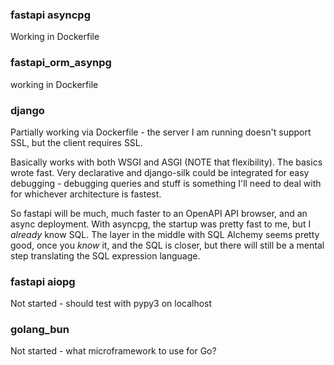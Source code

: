 ### fastapi asyncpg

Working in Dockerfile

### fastapi_orm_asynpg

working in Dockerfile

### django

Partially working via Dockerfile - the server I am running doesn't support SSL, but the client requires SSL.

Basically works with both WSGI and ASGI (NOTE that flexibility).
The basics wrote fast.  Very declarative and django-silk
could be integrated for easy debugging - debugging queries and
stuff is something I'll need to deal with for whichever architecture
is fastest.

So fastapi will be much, much faster to an OpenAPI API browser, and an async deployment.  With asyncpg, the startup was pretty
fast to me, but I *already* know SQL.  The layer in the middle with SQL Alchemy seems pretty good, once you *know* it, and the SQL is closer, but there will still be a mental step translating the SQL expression language.

### fastapi aiopg

Not started - should test with pypy3 on localhost

### golang_bun

Not started - what microframework to use for Go?

